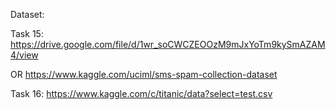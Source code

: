 
Dataset:

Task 15: https://drive.google.com/file/d/1wr_soCWCZEOOzM9mJxYoTm9kySmAZAM4/view

OR
          https://www.kaggle.com/uciml/sms-spam-collection-dataset
          
          

Task 16: https://www.kaggle.com/c/titanic/data?select=test.csv

